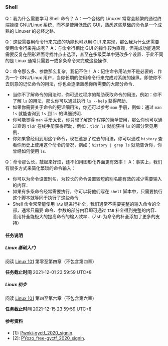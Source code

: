 ### Shell

Q：我为什么需要学习 Shell 命令？
A：一个合格的 Linuxer 常常会频繁的通过终端操控 GNU/Linux 系统，而不是使用低效的 GUI，熟悉这些基础的命令是一个成熟的 Linuxer 的必经之路．

Q：这些需要用命令行来完成的功能也可以用 GUI 来实现，那么我为什么还需要使用命令行来完成呢？
A：与命令行相比 GUI 的操作较为直观，但完成功能通常需要反复在图形界面寻找并点击选项，甚至在多级菜单中更改多个设置．于此不同的是 Linux 通常只需要一或多条命令来完成这些操作,

Q：命令那么多、参数那么复杂，我记不住！
A：记住命令用法并不是必要的．作为一个 GNU/Linux 用户，当你长期的使用命令行来完成对系统的操纵，即使你不去刻意的记忆命令的用法，你也会逐渐熟悉你所需要的大部分命令．
- 当你不了解命令的用法时，你可通过程序的帮助获取命令的用法，例如：你不了解 `ls` 的用法，那么你可以通过执行 `ls --help` 获得帮助．
- 如果你需要关于命令的更详细用法，你还可以参考 `man` 手册，例如：通过 `man ls` 就能查询到 `ls` 到 `ls` 的详细说明．
- 你可能觉得 `man` 手册太长，你只想了解这个程序的简单使用，那么你也可以通过查询 `tldr` 在线手册获得帮助，例如：`tldr ls` 就能获得 `ls` 的部分常见用例．
- 你如果曾经用到用这个命令，现在遗忘了过去的用法，你可以通过 `history` 查看你历史上使用这个命令的情况，例如：`history | grep ls` 就能告诉你，你曾经如何使用 `ls`．

Q：命令那么长，敲起来好烦，还不如用图形化界面更有效率！
A：事实上，我们有很多方式来简化繁琐的命令输入：
- 你可以为命令设置别名，为较长的命令设置较短的别名能有效的减少需要输入的内容．
- 如果有多条命令经常需要执行，你可以将他们写在 `shell` 脚本中，只需要执行这个脚本就等同于执行了这些命令
- Shell 命令常常能使用 `TAB` 键进行补全，我们通常不需要完整的输入命令的全部，通常只需要 命令、参数的部分内容即可通过 `TAB` 补全得到完整的内容．善用补全能极大的提高命令的输入效率．（Zsh 为命令的补全添加了更多的支持）

#### 任务说明

##### Linux 基础入门

阅读 [Linux 101](https://101.lug.ustc.edu.cn/) 第零至第四章（不包含第四章）

**任务截止时间**
2021-12-01 23:59:59 UTC+8

##### Linux 初步

阅读 [Linux 101](https://101.lug.ustc.edu.cn/) 第四至第六章（不包含第六章）

**任务截止时间**
2021-12-15 23:59:59 UTC+8

#### 参考资料

- \[1\]: [Pwnki-gyctf_2020_signin](https://www.cnblogs.com/luoleqi/p/13473995.html).
- \[2\]: [PYozo_free-gyctf_2020_signin](https://www.cnblogs.com/pppyyyzzz/p/14208806.html).
